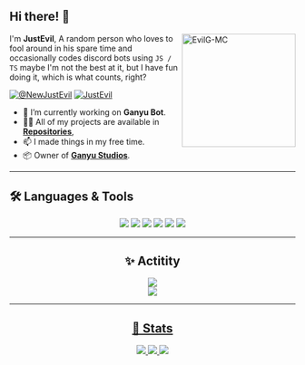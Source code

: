 <h2>Hi there! 👋</h2>

<p>
    <img align="right" src="https://github.com/EvilG-MC.png?size=210" alt="EvilG-MC" width="200"/></p>
    <p align="left">I'm <b>JustEvil</b>, A random person who loves to fool around in his spare time and occasionally codes discord bots using <code>JS / TS</code> maybe I'm not the best at it, but I have fun doing it, which is what counts, right?
</p> 

<p align="left">
    <a href="https://twitter.com/@NewJustEvil" target="blank">
    <img src="https://img.shields.io/badge/NewJustEvil-%23000000.svg?style=for-the-badge&logo=X&logoColor=white" alt="@NewJustEvil" /></a>
    <a href="https://discordapp.com/users/391283181665517568" target="blank">
    <img src="https://img.shields.io/badge/JustEvil-%235865F2.svg?style=for-the-badge&logo=discord&logoColor=white" alt="JustEvil" /></a>
</p>

-   🧰 I’m currently working on **Ganyu Bot**.
-   👨‍💻 All of my projects are available in **[Repositories](https://github.com/EvilG-MC?tab=repositories)**,
-   📫 I made things in my free time.
-   📦 Owner of **[Ganyu Studios](https://github.com/Ganyu-Studios)**.

---

## 🛠️ Languages & Tools

<div align="center">
    <img src="https://img.shields.io/badge/-JavaScript-F7DF1E?logo=javascript&logoColor=000&style=for-the-badge" />
    <img src="https://img.shields.io/badge/TypeScript-%23007ACC.svg?style=for-the-badge&logo=typescript&logoColor=white" />
    <img src="https://img.shields.io/badge/Visual%20Studio%20Code-0078d7.svg?style=for-the-badge&logo=visual-studio-code&logoColor=white" />
    <img src="https://img.shields.io/badge/-Git-F05032?logo=git&logoColor=fff&style=for-the-badge" />
    <img src="https://img.shields.io/badge/node.js-6DA55F?style=for-the-badge&logo=node.js&logoColor=white" />
    <img src= "https://img.shields.io/badge/MongoDB-%234ea94b.svg?style=for-the-badge&logo=mongodb&logoColor=white" />
</div>

---

<div align="center">
    <h2>✨ Actitity</h2>
    <a href="https://discordapp.com/users/391283181665517568" target="_blank">
    <img src="https://lanyard.cnrad.dev/api/391283181665517568" />
    <br/>
    <a href="https://open.spotify.com/user/lcjpn1qvagz3nkokz9ly82e50" target="_blank">
    <img src="https://spotify-recently-played-readme.vercel.app/api?user=lcjpn1qvagz3nkokz9ly82e50" />
</div>

---

<div align="center">
    <h2>📖 Stats</h2>
    <a href="https://github,com/EvilG-MC" target="_blank">
    <img src="https://github-readme-stats.vercel.app/api?username=EvilG-MC&theme=dark" />
    <a href="https://github.com/EvilG-MC" target="_blank">
    <img src="https://github-readme-streak-stats.herokuapp.com?user=EvilG-MC&theme=dark" />
    <a href="https://wakatime.com/@JustEvil" target="_blank">
	<img src="https://github-readme-stats.vercel.app/api/wakatime?username=JustEvil&theme=dark&layout=compact&border_radius=5px&custom_title=JustEvil%27s%20Stats"></a>    
</div>
